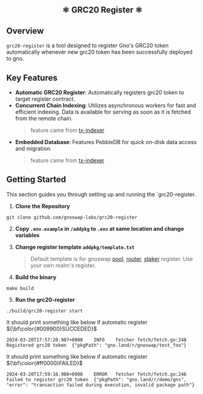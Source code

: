 <h2 align="center">
⚛️ GRC20 Register ⚛️

## Overview

`grc20-register` is a tool designed to register Gno's GRC20 token automatically whenever new grc20 token has been successfully deployed to gno.

## Key Features

- **Automatic GRC20 Register**: Automatically registers grc20 token to target register contract.
- **Concurrent Chain Indexing**: Utilizes asynchronous workers for fast and efficient indexing. Data is available for serving as soon as it is fetched from the remote chain.
  > feature came from [tx-indexer](https://github.com/gnolang/tx-indexer)
- **Embedded Database**: Features PebbleDB for quick on-disk data access and migration.
  > feature came from [tx-indexer](https://github.com/gnolang/tx-indexer)

## Getting Started

This section guides you through setting up and running the `grc20-register.

1. **Clone the Repository**

```shell
git clone github.com/gnoswap-labs/grc20-register
```

2. **Copy `.env.example` in `/addpkg` to `.env` at same location and change variables**

3. **Change register template `addpkg/template.txt`**

   > Default template is for gnoswap [pool](https://github.com/gnoswap-labs/gnoswap/blob/7d008486ba7be6ba82b469d0f8c0c30e7e022e6b/pool/token_register.gno), [router](https://github.com/gnoswap-labs/gnoswap/blob/7d008486ba7be6ba82b469d0f8c0c30e7e022e6b/router/token_register.gno), [staker](https://github.com/gnoswap-labs/gnoswap/blob/7d008486ba7be6ba82b469d0f8c0c30e7e022e6b/staker/token_register.gno) register. Use your own realm's register.

4. **Build the binary**

```shell
make build
```

5. **Run the grc20-register**

```shell
./build/grc20-register start
```

It should print something like below if automatic register ${\bf\color{#009900}SUCCEDED}$

```shell
2024-03-20T17:57:20.907+0900    INFO    fetcher fetch/fetch.go:248      Registered grc20 token  {"pkgPath": "gno.land/r/gnoswap/test_foo"}
```

It should print something like below if automatic register ${\bf\color{#ff0000}FAILED}$

```shell
2024-03-20T17:59:16.908+0900    ERROR   fetcher fetch/fetch.go:246      Failed to register grc20 token  {"pkgPath": "gno.land/r/demo/gns", "error": "transaction failed during execution, invalid package path"}
```
